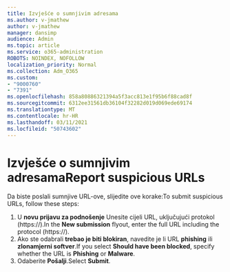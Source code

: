 ```yaml
---
title: Izvješće o sumnjivim adresama
ms.author: v-jmathew
author: v-jmathew
manager: dansimp
audience: Admin
ms.topic: article
ms.service: o365-administration
ROBOTS: NOINDEX, NOFOLLOW
localization_priority: Normal
ms.collection: Adm_O365
ms.custom:
- "9000760"
- "7391"
ms.openlocfilehash: 858a80886321394a5f3acc813e1f95b6f88cad8f
ms.sourcegitcommit: 6312ee31561db36104f32282d019d069ede69174
ms.translationtype: MT
ms.contentlocale: hr-HR
ms.lasthandoff: 03/11/2021
ms.locfileid: "50743602"
---
```

# <a name="report-suspicious-urls"></a><span data-ttu-id="44b12-102">Izvješće o sumnjivim adresama</span><span class="sxs-lookup"><span data-stu-id="44b12-102">Report suspicious URLs</span></span>

<span data-ttu-id="44b12-103">Da biste poslali sumnjive URL-ove, slijedite ove korake:</span><span class="sxs-lookup"><span data-stu-id="44b12-103">To submit suspicious URLs, follow these steps:</span></span>

1. <span data-ttu-id="44b12-104">U **novu prijavu za podnošenje** Unesite cijeli URL, uključujući protokol (https://).</span><span class="sxs-lookup"><span data-stu-id="44b12-104">In the **New submission** flyout, enter the full URL including the protocol (https://).</span></span>
2. <span data-ttu-id="44b12-105">Ako ste odabrali **trebao je biti blokiran**, navedite je li URL **phishing** ili **zlonamjerni softver**.</span><span class="sxs-lookup"><span data-stu-id="44b12-105">If you select **Should have been blocked**, specify whether the URL is **Phishing** or **Malware**.</span></span>
3. <span data-ttu-id="44b12-106">Odaberite **Pošalji**.</span><span class="sxs-lookup"><span data-stu-id="44b12-106">Select **Submit**.</span></span>
